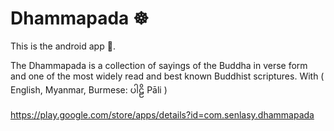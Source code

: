 # Dhammapada ☸️

This is the android app 📱.

The Dhammapada is a collection of sayings of the Buddha in verse form and one of the most widely read and best known Buddhist scriptures. With ( English, Myanmar, Burmese: ပါဠိ Pāli ) 

https://play.google.com/store/apps/details?id=com.senlasy.dhammapada
